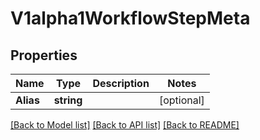 # V1alpha1WorkflowStepMeta

## Properties

Name | Type | Description | Notes
------------ | ------------- | ------------- | -------------
**Alias** | **string** |  | [optional] 

[[Back to Model list]](../README.md#documentation-for-models) [[Back to API list]](../README.md#documentation-for-api-endpoints) [[Back to README]](../README.md)


